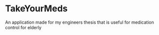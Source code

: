 # TakeYourMeds
An application made for my engineers thesis that is useful for medication control for elderly
